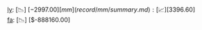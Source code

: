 [ly](record/ly/summary.md): [📉] [$-2997.00]  
[mm](record/mm/summary.md): [📈] [$3396.60]  
[fa](record/fa/summary.md): [📉] [$-888160.00]  
